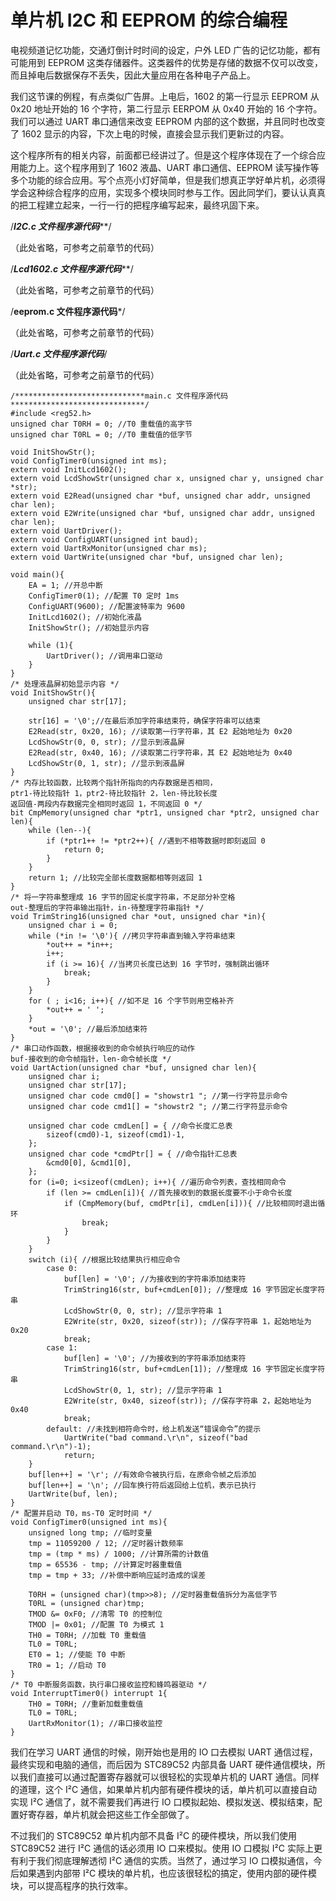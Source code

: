 # 单片机 I2C 和 EEPROM 的综合编程

电视频道记忆功能，交通灯倒计时时间的设定，户外 LED 广告的记忆功能，都有可能用到 EEPROM 这类存储器件。这类器件的优势是存储的数据不仅可以改变，而且掉电后数据保存不丢失，因此大量应用在各种电子产品上。

我们这节课的例程，有点类似广告屏。上电后，1602 的第一行显示 EEPROM 从 0x20 地址开始的 16 个字符，第二行显示 EERPOM 从 0x40 开始的 16 个字符。我们可以通过 UART 串口通信来改变 EEPROM 内部的这个数据，并且同时也改变了 1602 显示的内容，下次上电的时候，直接会显示我们更新过的内容。

这个程序所有的相关内容，前面都已经讲过了。但是这个程序体现在了一个综合应用能力上。这个程序用到了 1602 液晶、UART 串口通信、EEPROM 读写操作等多个功能的综合应用。写个点亮小灯好简单，但是我们想真正学好单片机，必须得学会这种综合程序的应用，实现多个模块同时参与工作。因此同学们，要认认真真的把工程建立起来，一行一行的把程序编写起来，最终巩固下来。

/*****************************I2C.c 文件程序源代码*******************************/

（此处省略，可参考之前章节的代码）

/***************************Lcd1602.c 文件程序源代码*****************************/

（此处省略，可参考之前章节的代码）

/****************************eeprom.c 文件程序源代码*****************************/

（此处省略，可参考之前章节的代码）

/*****************************Uart.c 文件程序源代码*****************************/

（此处省略，可参考之前章节的代码）

```
/*****************************main.c 文件程序源代码******************************/
#include <reg52.h>
unsigned char T0RH = 0; //T0 重载值的高字节
unsigned char T0RL = 0; //T0 重载值的低字节

void InitShowStr();
void ConfigTimer0(unsigned int ms);
extern void InitLcd1602();
extern void LcdShowStr(unsigned char x, unsigned char y, unsigned char *str);
extern void E2Read(unsigned char *buf, unsigned char addr, unsigned char len);
extern void E2Write(unsigned char *buf, unsigned char addr, unsigned char len);
extern void UartDriver();
extern void ConfigUART(unsigned int baud);
extern void UartRxMonitor(unsigned char ms);
extern void UartWrite(unsigned char *buf, unsigned char len);

void main(){
    EA = 1; //开总中断
    ConfigTimer0(1); //配置 T0 定时 1ms
    ConfigUART(9600); //配置波特率为 9600
    InitLcd1602(); //初始化液晶
    InitShowStr(); //初始显示内容

    while (1){
        UartDriver(); //调用串口驱动
    }
}
/* 处理液晶屏初始显示内容 */
void InitShowStr(){
    unsigned char str[17];

    str[16] = '\0';//在最后添加字符串结束符，确保字符串可以结束
    E2Read(str, 0x20, 16); //读取第一行字符串，其 E2 起始地址为 0x20
    LcdShowStr(0, 0, str); //显示到液晶屏
    E2Read(str, 0x40, 16); //读取第二行字符串，其 E2 起始地址为 0x40
    LcdShowStr(0, 1, str); //显示到液晶屏
}
/* 内存比较函数，比较两个指针所指向的内存数据是否相同，
ptr1-待比较指针 1，ptr2-待比较指针 2，len-待比较长度
返回值-两段内存数据完全相同时返回 1，不同返回 0 */
bit CmpMemory(unsigned char *ptr1, unsigned char *ptr2, unsigned char len){
    while (len--){
        if (*ptr1++ != *ptr2++){ //遇到不相等数据时即刻返回 0
            return 0;
        }
    }
    return 1; //比较完全部长度数据都相等则返回 1
}
/* 将一字符串整理成 16 字节的固定长度字符串，不足部分补空格
out-整理后的字符串输出指针，in-待整理字符串指针 */
void TrimString16(unsigned char *out, unsigned char *in){
    unsigned char i = 0;
    while (*in != '\0'){ //拷贝字符串直到输入字符串结束
        *out++ = *in++;
        i++;
        if (i >= 16){ //当拷贝长度已达到 16 字节时，强制跳出循环
            break;
        }
    }
    for ( ; i<16; i++){ //如不足 16 个字节则用空格补齐
        *out++ = ' ';
    }
    *out = '\0'; //最后添加结束符
}
/* 串口动作函数，根据接收到的命令帧执行响应的动作
buf-接收到的命令帧指针，len-命令帧长度 */
void UartAction(unsigned char *buf, unsigned char len){
    unsigned char i;
    unsigned char str[17];
    unsigned char code cmd0[] = "showstr1 "; //第一行字符显示命令
    unsigned char code cmd1[] = "showstr2 "; //第二行字符显示命令

    unsigned char code cmdLen[] = { //命令长度汇总表
        sizeof(cmd0)-1, sizeof(cmd1)-1,
    };
    unsigned char code *cmdPtr[] = { //命令指针汇总表
        &cmd0[0], &cmd1[0],
    };
    for (i=0; i<sizeof(cmdLen); i++){ //遍历命令列表，查找相同命令
        if (len >= cmdLen[i]){ //首先接收到的数据长度要不小于命令长度
            if (CmpMemory(buf, cmdPtr[i], cmdLen[i])){ //比较相同时退出循环
                break;
            }
        }
    }
    switch (i){ //根据比较结果执行相应命令
        case 0:
            buf[len] = '\0'; //为接收到的字符串添加结束符
            TrimString16(str, buf+cmdLen[0]); //整理成 16 字节固定长度字符串
            LcdShowStr(0, 0, str); //显示字符串 1
            E2Write(str, 0x20, sizeof(str)); //保存字符串 1，起始地址为 0x20
            break;
        case 1:
            buf[len] = '\0'; //为接收到的字符串添加结束符
            TrimString16(str, buf+cmdLen[1]); //整理成 16 字节固定长度字符串
            LcdShowStr(0, 1, str); //显示字符串 1
            E2Write(str, 0x40, sizeof(str)); //保存字符串 2，起始地址为 0x40
            break;
        default: //未找到相符命令时，给上机发送“错误命令”的提示
            UartWrite("bad command.\r\n", sizeof("bad command.\r\n")-1);
            return;
    }
    buf[len++] = '\r'; //有效命令被执行后，在原命令帧之后添加
    buf[len++] = '\n'; //回车换行符后返回给上位机，表示已执行
    UartWrite(buf, len);
}
/* 配置并启动 T0，ms-T0 定时时间 */
void ConfigTimer0(unsigned int ms){
    unsigned long tmp; //临时变量
    tmp = 11059200 / 12; //定时器计数频率
    tmp = (tmp * ms) / 1000; //计算所需的计数值
    tmp = 65536 - tmp; //计算定时器重载值
    tmp = tmp + 33; //补偿中断响应延时造成的误差

    T0RH = (unsigned char)(tmp>>8); //定时器重载值拆分为高低字节
    T0RL = (unsigned char)tmp;
    TMOD &= 0xF0; //清零 T0 的控制位
    TMOD |= 0x01; //配置 T0 为模式 1
    TH0 = T0RH; //加载 T0 重载值
    TL0 = T0RL;
    ET0 = 1; //使能 T0 中断
    TR0 = 1; //启动 T0
}
/* T0 中断服务函数，执行串口接收监控和蜂鸣器驱动 */
void InterruptTimer0() interrupt 1{
    TH0 = T0RH; //重新加载重载值
    TL0 = T0RL;
    UartRxMonitor(1); //串口接收监控
}
```

我们在学习 UART 通信的时候，刚开始也是用的 IO 口去模拟 UART 通信过程，最终实现和电脑的通信，而后因为 STC89C52 内部具备 UART 硬件通信模块，所以我们直接可以通过配置寄存器就可以很轻松的实现单片机的 UART 通信。同样的道理，这个 I²C 通信，如果单片机内部有硬件模块的话，单片机可以直接自动实现 I²C 通信了，就不需要我们再进行 IO 口模拟起始、模拟发送、模拟结束，配置好寄存器，单片机就会把这些工作全部做了。

不过我们的 STC89C52 单片机内部不具备 I²C 的硬件模块，所以我们使用 STC89C52 进行 I²C 通信的话必须用 IO 口来模拟。使用 IO 口模拟 I²C 实际上更有利于我们彻底理解透彻 I²C 通信的实质。当然了，通过学习 IO 口模拟通信，今后如果遇到内部带 I²C 模块的单片机，也应该很轻松的搞定，使用内部的硬件模块，可以提高程序的执行效率。